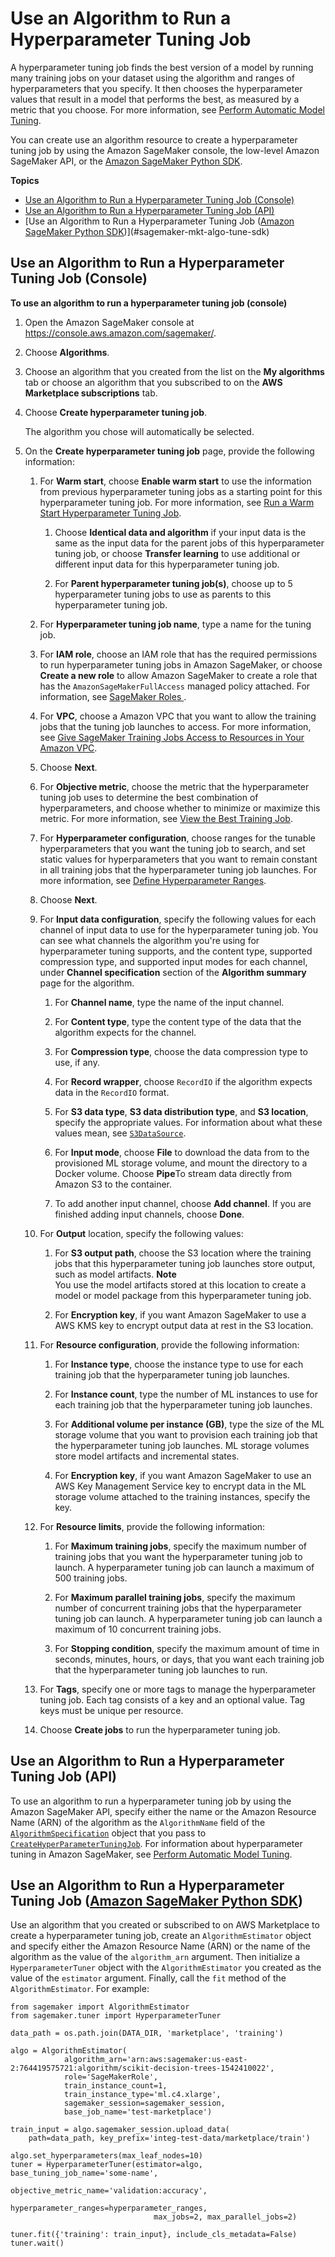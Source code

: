 # Use an Algorithm to Run a Hyperparameter Tuning Job<a name="sagemaker-mkt-algo-tune"></a>

A hyperparameter tuning job finds the best version of a model by running many training jobs on your dataset using the algorithm and ranges of hyperparameters that you specify\. It then chooses the hyperparameter values that result in a model that performs the best, as measured by a metric that you choose\. For more information, see [Perform Automatic Model Tuning](automatic-model-tuning.md)\.

You can create use an algorithm resource to create a hyperparameter tuning job by using the Amazon SageMaker console, the low\-level Amazon SageMaker API, or the [Amazon SageMaker Python SDK](https://sagemaker.readthedocs.io)\.

**Topics**
+ [Use an Algorithm to Run a Hyperparameter Tuning Job \(Console\)](#sagemaker-mkt-algo-tune-console)
+ [Use an Algorithm to Run a Hyperparameter Tuning Job \(API\)](#sagemaker-mkt-algo-tune-api)
+ [Use an Algorithm to Run a Hyperparameter Tuning Job \([Amazon SageMaker Python SDK](https://sagemaker.readthedocs.io)\)](#sagemaker-mkt-algo-tune-sdk)

## Use an Algorithm to Run a Hyperparameter Tuning Job \(Console\)<a name="sagemaker-mkt-algo-tune-console"></a>

**To use an algorithm to run a hyperparameter tuning job \(console\)**

1. Open the Amazon SageMaker console at [https://console\.aws\.amazon\.com/sagemaker/](https://console.aws.amazon.com/sagemaker/)\.

1. Choose **Algorithms**\.

1. Choose an algorithm that you created from the list on the **My algorithms** tab or choose an algorithm that you subscribed to on the **AWS Marketplace subscriptions** tab\.

1. Choose **Create hyperparameter tuning job**\.

   The algorithm you chose will automatically be selected\.

1. On the **Create hyperparameter tuning job** page, provide the following information:

   1. For **Warm start**, choose **Enable warm start** to use the information from previous hyperparameter tuning jobs as a starting point for this hyperparameter tuning job\. For more information, see [Run a Warm Start Hyperparameter Tuning Job](automatic-model-tuning-warm-start.md)\.

      1. Choose **Identical data and algorithm** if your input data is the same as the input data for the parent jobs of this hyperparameter tuning job, or choose **Transfer learning** to use additional or different input data for this hyperparameter tuning job\.

      1. For **Parent hyperparameter tuning job\(s\)**, choose up to 5 hyperparameter tuning jobs to use as parents to this hyperparameter tuning job\.

   1. For **Hyperparameter tuning job name**, type a name for the tuning job\.

   1. For **IAM role**, choose an IAM role that has the required permissions to run hyperparameter tuning jobs in Amazon SageMaker, or choose **Create a new role** to allow Amazon SageMaker to create a role that has the `AmazonSageMakerFullAccess` managed policy attached\. For information, see [SageMaker Roles ](sagemaker-roles.md)\.

   1. For **VPC**, choose a Amazon VPC that you want to allow the training jobs that the tuning job launches to access\. For more information, see [Give SageMaker Training Jobs Access to Resources in Your Amazon VPC](train-vpc.md)\.

   1. Choose **Next**\.

   1. For **Objective metric**, choose the metric that the hyperparameter tuning job uses to determine the best combination of hyperparameters, and choose whether to minimize or maximize this metric\. For more information, see [View the Best Training Job](automatic-model-tuning-monitor.md#automatic-model-tuning-best-training-job)\.

   1. For **Hyperparameter configuration**, choose ranges for the tunable hyperparameters that you want the tuning job to search, and set static values for hyperparameters that you want to remain constant in all training jobs that the hyperparameter tuning job launches\. For more information, see [Define Hyperparameter Ranges](automatic-model-tuning-define-ranges.md)\.

   1. Choose **Next**\.

   1. For **Input data configuration**, specify the following values for each channel of input data to use for the hyperparameter tuning job\. You can see what channels the algorithm you're using for hyperparameter tuning supports, and the content type, supported compression type, and supported input modes for each channel, under **Channel specification** section of the **Algorithm summary** page for the algorithm\.

      1. For **Channel name**, type the name of the input channel\.

      1. For **Content type**, type the content type of the data that the algorithm expects for the channel\.

      1. For **Compression type**, choose the data compression type to use, if any\.

      1. For **Record wrapper**, choose `RecordIO` if the algorithm expects data in the `RecordIO` format\.

      1. For **S3 data type**, **S3 data distribution type**, and **S3 location**, specify the appropriate values\. For information about what these values mean, see [ `S3DataSource`](https://docs.aws.amazon.com/sagemaker/latest/APIReference/API_S3DataSource.html)\.

      1. For **Input mode**, choose **File** to download the data from to the provisioned ML storage volume, and mount the directory to a Docker volume\. Choose **Pipe**To stream data directly from Amazon S3 to the container\.

      1. To add another input channel, choose **Add channel**\. If you are finished adding input channels, choose **Done**\.

   1. For **Output** location, specify the following values:

      1. For **S3 output path**, choose the S3 location where the training jobs that this hyperparameter tuning job launches store output, such as model artifacts\.
**Note**  
You use the model artifacts stored at this location to create a model or model package from this hyperparameter tuning job\.

      1. For **Encryption key**, if you want Amazon SageMaker to use a AWS KMS key to encrypt output data at rest in the S3 location\.

   1. For **Resource configuration**, provide the following information:

      1. For **Instance type**, choose the instance type to use for each training job that the hyperparameter tuning job launches\.

      1. For **Instance count**, type the number of ML instances to use for each training job that the hyperparameter tuning job launches\.

      1. For **Additional volume per instance \(GB\)**, type the size of the ML storage volume that you want to provision each training job that the hyperparameter tuning job launches\. ML storage volumes store model artifacts and incremental states\.

      1. For **Encryption key**, if you want Amazon SageMaker to use an AWS Key Management Service key to encrypt data in the ML storage volume attached to the training instances, specify the key\.

   1. For **Resource limits**, provide the following information:

      1. For **Maximum training jobs**, specify the maximum number of training jobs that you want the hyperparameter tuning job to launch\. A hyperparameter tuning job can launch a maximum of 500 training jobs\.

      1. For **Maximum parallel training jobs**, specify the maximum number of concurrent training jobs that the hyperparameter tuning job can launch\. A hyperparameter tuning job can launch a maximum of 10 concurrent training jobs\.

      1. For **Stopping condition**, specify the maximum amount of time in seconds, minutes, hours, or days, that you want each training job that the hyperparameter tuning job launches to run\.

   1. For **Tags**, specify one or more tags to manage the hyperparameter tuning job\. Each tag consists of a key and an optional value\. Tag keys must be unique per resource\.

   1. Choose **Create jobs** to run the hyperparameter tuning job\.

## Use an Algorithm to Run a Hyperparameter Tuning Job \(API\)<a name="sagemaker-mkt-algo-tune-api"></a>

To use an algorithm to run a hyperparameter tuning job by using the Amazon SageMaker API, specify either the name or the Amazon Resource Name \(ARN\) of the algorithm as the `AlgorithmName` field of the [ `AlgorithmSpecification`](https://docs.aws.amazon.com/sagemaker/latest/APIReference/API_AlgorithmSpecification.html) object that you pass to [ `CreateHyperParameterTuningJob`](https://docs.aws.amazon.com/sagemaker/latest/APIReference/API_CreateHyperParameterTuningJob.html)\. For information about hyperparameter tuning in Amazon SageMaker, see [Perform Automatic Model Tuning](automatic-model-tuning.md)\.

## Use an Algorithm to Run a Hyperparameter Tuning Job \([Amazon SageMaker Python SDK](https://sagemaker.readthedocs.io)\)<a name="sagemaker-mkt-algo-tune-sdk"></a>

Use an algorithm that you created or subscribed to on AWS Marketplace to create a hyperparameter tuning job, create an `AlgorithmEstimator` object and specify either the Amazon Resource Name \(ARN\) or the name of the algorithm as the value of the `algorithm_arn` argument\. Then initialize a `HyperparameterTuner` object with the `AlgorithmEstimator` you created as the value of the `estimator` argument\. Finally, call the `fit` method of the `AlgorithmEstimator`\. For example:

```
from sagemaker import AlgorithmEstimator
from sagemaker.tuner import HyperparameterTuner

data_path = os.path.join(DATA_DIR, 'marketplace', 'training')

algo = AlgorithmEstimator(
            algorithm_arn='arn:aws:sagemaker:us-east-2:764419575721:algorithm/scikit-decision-trees-1542410022',
            role='SageMakerRole',
            train_instance_count=1,
            train_instance_type='ml.c4.xlarge',
            sagemaker_session=sagemaker_session,
            base_job_name='test-marketplace')

train_input = algo.sagemaker_session.upload_data(
    path=data_path, key_prefix='integ-test-data/marketplace/train')

algo.set_hyperparameters(max_leaf_nodes=10)
tuner = HyperparameterTuner(estimator=algo, base_tuning_job_name='some-name',
                                objective_metric_name='validation:accuracy',
                                hyperparameter_ranges=hyperparameter_ranges,
                                max_jobs=2, max_parallel_jobs=2)

tuner.fit({'training': train_input}, include_cls_metadata=False)
tuner.wait()
```